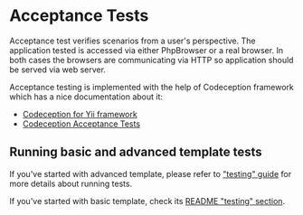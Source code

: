 Acceptance Tests
================

Acceptance test verifies scenarios from a user's perspective. The application tested is accessed via either PhpBrowser or
a real browser. In both cases the browsers are communicating via HTTP so application should be served via web server.

Acceptance testing is implemented with the help of Codeception framework which has a nice documentation about it:

- [Codeception for Yii framework](http://codeception.com/for/yii)
- [Codeception Acceptance Tests](http://codeception.com/docs/03-AcceptanceTests)

## Running basic and advanced template tests

If you've started with advanced template, please refer to ["testing" guide](https://github.com/yiisoft/yii2-app-advanced/blob/master/docs/guide/start-testing.md)
for more details about running tests.  

If you've started with basic template, check its [README "testing" section](https://github.com/yiisoft/yii2-app-basic/blob/master/README.md#testing).
